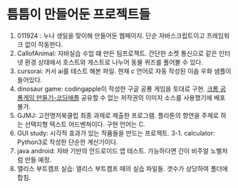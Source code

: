 # 틈틈이 만들어둔 프로젝트들

1. 011924 : 누나 생일을 맞이해 만들어둔 웹페이지. 단순 자바스크립트이고 프레임워크 없이 작동한다.
2. CallofAnimal: 자바실습 수업 떄 만든 팀프로젝트. 간단한 소켓 통신으로 같은 인터넷 환경 상태에서 호스트와 게스트로 나누어 동물 퀴즈를 풀어볼 수 있다. 
3. cursorai: 커서 ai를 테스트 해본 파일. 현재 c 언어로 자동 작성된 이솝 우화 샘플이 들어있다.
4. dinosaur game: codingapple이 작성한 구글 공룡 게임을 토대로 구현. [크롬 공룡게임 만들기-코딩애플](https://www.youtube.com/watch?v=qkTtmgCjHhM)
공유할 수 없는 저작권의 이미지 소스를 사용했기에 배포 불가.
5. GJMJ: 고전명저북클럽 최종 과제로 제출한 프로그램. 플라톤의 향연을 주제로 하는 선택지형 텍스트 어드벤쳐이다. 구현 언어는 C.
6. GUI study: 시각적 효과가 있는 작품들을 만드는 프로젝트. 3-1. calculator: Python3로 작성한 단순한 계산기이다.
7. java android: 자바 기반의 안드로이드 앱 테스트. 가능하다면 간이 비주얼 노벨처럼 만들 예정.
8. 앨리스 부트캠프 실습: 앨리스 부트캠프 때의 실습 파일들. 갯수가 상당하여 폴더에 합침.
